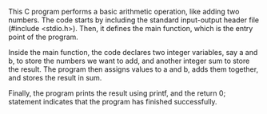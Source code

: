 This C program performs a basic arithmetic operation, like adding two numbers. The code starts by including the standard input-output header file (#include <stdio.h>). Then, it defines the main function, which is the entry point of the program.

Inside the main function, the code declares two integer variables, say a and b, to store the numbers we want to add, and another integer sum to store the result. The program then assigns values to a and b, adds them together, and stores the result in sum.

Finally, the program prints the result using printf, and the return 0; statement indicates that the program has finished successfully.
